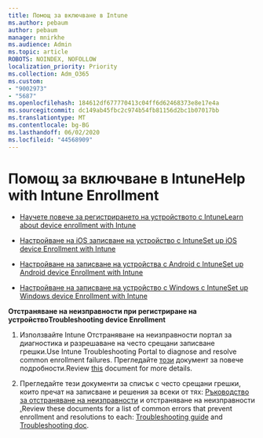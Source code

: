 ```yaml
---
title: Помощ за включване в Intune
ms.author: pebaum
author: pebaum
manager: mnirkhe
ms.audience: Admin
ms.topic: article
ROBOTS: NOINDEX, NOFOLLOW
localization_priority: Priority
ms.collection: Adm_O365
ms.custom:
- "9002973"
- "5687"
ms.openlocfilehash: 184612df677770413c04ff6d62468373e8e17e4a
ms.sourcegitcommit: dc149ab45fbc2c974b54fb81156d2bc1b07017bb
ms.translationtype: MT
ms.contentlocale: bg-BG
ms.lasthandoff: 06/02/2020
ms.locfileid: "44568909"
---
```

# <a name="help-with-intune-enrollment"></a><span data-ttu-id="dbcf2-102">Помощ за включване в Intune</span><span class="sxs-lookup"><span data-stu-id="dbcf2-102">Help with Intune Enrollment</span></span>


- [<span data-ttu-id="dbcf2-103">Научете повече за регистрирането на устройството с Intune</span><span class="sxs-lookup"><span data-stu-id="dbcf2-103">Learn about device enrollment with Intune</span></span>](https://docs.microsoft.com/intune/device-enrollment)

- [<span data-ttu-id="dbcf2-104">Настройване на iOS записване на устройство с Intune</span><span class="sxs-lookup"><span data-stu-id="dbcf2-104">Set up iOS device Enrollment with Intune</span></span>](https://docs.microsoft.com/intune/ios-enroll)

- [<span data-ttu-id="dbcf2-105">Настройване на записване на устройства с Android с Intune</span><span class="sxs-lookup"><span data-stu-id="dbcf2-105">Set up Android device Enrollment with Intune</span></span>](https://docs.microsoft.com/intune/android-enroll)

- [<span data-ttu-id="dbcf2-106">Настройване на записване на устройство с Windows с Intune</span><span class="sxs-lookup"><span data-stu-id="dbcf2-106">Set up Windows device Enrollment with Intune</span></span>](https://docs.microsoft.com/intune/windows-enroll)

<span data-ttu-id="dbcf2-107">**Отстраняване на неизправности при регистриране на устройство**</span><span class="sxs-lookup"><span data-stu-id="dbcf2-107">**Troubleshooting device Enrollment**</span></span>

1. <span data-ttu-id="dbcf2-108">Използвайте Intune Отстраняване на неизправности портал за диагностика и разрешаване на често срещани записване грешки.</span><span class="sxs-lookup"><span data-stu-id="dbcf2-108">Use Intune Troubleshooting Portal to diagnose and resolve common enrollment failures.</span></span> <span data-ttu-id="dbcf2-109">Прегледайте [този](https://docs.microsoft.com/intune/help-desk-operators) документ за повече подробности.</span><span class="sxs-lookup"><span data-stu-id="dbcf2-109">Review [this](https://docs.microsoft.com/intune/help-desk-operators) document for more details.</span></span>

2. <span data-ttu-id="dbcf2-110">Прегледайте тези документи за списък с често срещани грешки, които пречат на записване и решения за всеки от тях: [Ръководство за отстраняване на неизправности](https://support.microsoft.com/help/4469913/troubleshooting-windows-device-enrollment-problems-in-microsoft-intune) и отстраняване на неизправности [.](https://docs.microsoft.com/intune/troubleshoot-device-enrollment-in-intune)</span><span class="sxs-lookup"><span data-stu-id="dbcf2-110">Review these documents for a list of common errors that prevent enrollment and resolutions to each: [Troubleshooting guide](https://support.microsoft.com/help/4469913/troubleshooting-windows-device-enrollment-problems-in-microsoft-intune) and [Troubleshooting doc](https://docs.microsoft.com/intune/troubleshoot-device-enrollment-in-intune).</span></span>